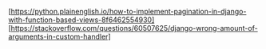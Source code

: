 

[https://python.plainenglish.io/how-to-implement-pagination-in-django-with-function-based-views-8f6462554930]
[https://stackoverflow.com/questions/60507625/django-wrong-amount-of-arguments-in-custom-handler]

